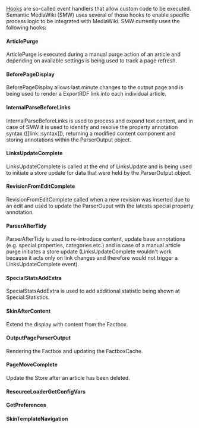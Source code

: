 [Hooks][hooks] are so-called event handlers that allow custom code to be executed. Semantic MediaWiki (SMW) uses several of those hooks to enable specific process logic to be integrated with MediaWiki. SMW currently uses the following hooks:

#### ArticlePurge
ArticlePurge is executed during a manual purge action of an article and depending on available settings is being used to track a page refresh.

#### BeforePageDisplay
BeforePageDisplay allows last minute changes to the output page and is being used to render a ExportRDF link into each individual article.

#### InternalParseBeforeLinks
InternalParseBeforeLinks is used to process and expand text content, and in case of SMW it is used to identify and resolve the property annotation syntax ([[link::syntax]]), returning a modified content component and storing annotations within the ParserOutput object.

#### LinksUpdateComplete
LinksUpdateComplete is called at the end of LinksUpdate and is being used to initiate a store update for data that were held by the ParserOutput object.

#### RevisionFromEditComplete
RevisionFromEditComplete called when a new revision was inserted due to an edit and used to update the ParserOuput with the latests special property annotation.

#### ParserAfterTidy
ParserAfterTidy is used to re-introduce content, update base annotations (e.g. special properties, categories etc.) and in case of a manual article purge initiates a store update (LinksUpdateComplete wouldn't work because it acts only on link changes and therefore would not trigger a LinksUpdateComplete event).

#### SpecialStatsAddExtra
SpecialStatsAddExtra is used to add additional statistic being shown at Special:Statistics.

#### SkinAfterContent
Extend the display with content from the Factbox.

#### OutputPageParserOutput
Rendering the Factbox and updating the FactboxCache.

#### PageMoveComplete
Update the Store after an article has been deleted.

#### ResourceLoaderGetConfigVars

#### GetPreferences

#### SkinTemplateNavigation

[hooks]: https://www.mediawiki.org/wiki/Hooks "Manual:Hooks"
